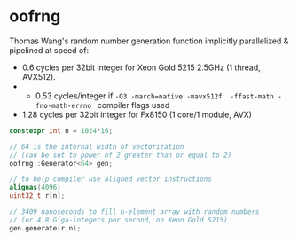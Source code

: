 # oofrng
Thomas Wang's random number generation function implicitly parallelized &amp; pipelined at speed of:

- 0.6 cycles per 32bit integer for Xeon Gold 5215 2.5GHz (1 thread, AVX512).
- - 0.53 cycles/integer if  ```-O3 -march=native -mavx512f  -ffast-math -fno-math-errno ``` compiler flags used
- 1.28 cycles per 32bit integer for Fx8150 (1 core/1 module, AVX)

```C++
constexpr int n = 1024*16;

// 64 is the internal width of vectorization 
// (can be set to power of 2 greater than or equal to 2)
oofrng::Generator<64> gen;

// to help compiler use aligned vector instructions
alignas(4096)
uint32_t r[n];

// 3409 nanoseconds to fill n-element array with random numbers 
// (or 4.8 Giga-integers per second, on Xeon Gold 5215)
gen.generate(r,n); 
```
